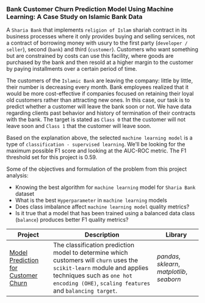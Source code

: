 ### Bank Customer Churn Prediction Model Using Machine Learning: A Case Study on Islamic Bank Data

A `Sharia Bank` that implements `religion of Islam` shariah contract in its business processes where it only provides buying and selling services, not a contract of borrowing money with usury to the first party (`developer / seller`), second (`bank`) and third (`customer`). Customers who want something but are constrained by costs can use this facility, where goods are purchased by the bank and then resold at a higher margin to the customer by paying installments over a certain period of time.

The customers of the `Islamic Bank` are leaving the company: little by little, their number is decreasing every month. Bank employees realized that it would be more cost-effective if companies focused on retaining their loyal old customers rather than attracting new ones.
In this case, our task is to predict whether a customer will leave the bank soon or not. We have data regarding clients past behavior and history of termination of their contracts with the bank. The target is stated as `Class 0` that the customer will not leave soon and `Class 1` that the customer will leave soon.

Based on the explanation above, the selected `machine learning model` is a type of `classification - supervised learning`. We'll be looking for the maximum possible F1 score and looking at the AUC-ROC metric. The F1 threshold set for this project is 0.59.

Some of the objectives and formulation of the problem from this project analysis:
- Knowing the best algorithm for `machine learning` model for `Sharia Bank` dataset
- What is the best `Hyperparameter` in `machine learning` models
- Does class imbalance affect `machine learning model` quality metrics?
- Is it true that a model that has been trained using a balanced data class (`balance`) produces better F1 quality metrics?

| Project | Description | Library |
| ------- | ------- | ------- |
| [Model Prediction for Customer Churn](https://github.com/fuadraharjo/TripleTen_ENG/blob/main/Project-6%20-%20Model%20Prediction%20for%20Customer%20Churn/Model%20prediction%20for%20bank%20customer%20churn%20using%20machine%20learning.ipynb) | The classification prediction model to determine which customers will `churn` uses the `scikit-learn` module and applies techniques such as `one hot encoding (OHE)`, `scaling features` and `balancing target`. | *pandas*, *sklearn*, *matplotlib*, *seaborn* |